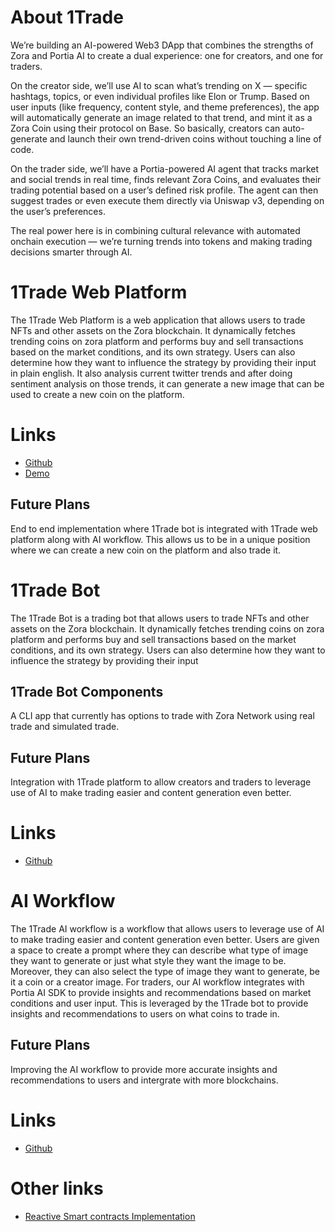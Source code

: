 # About 1Trade 

We’re building an AI-powered Web3 DApp that combines the strengths of Zora and Portia AI to create a dual experience: one for creators, and one for traders.

On the creator side, we’ll use AI to scan what’s trending on X — specific hashtags, topics, or even individual profiles like Elon or Trump. Based on user inputs (like frequency, content style, and theme preferences), the app will automatically generate an image related to that trend, and mint it as a Zora Coin using their protocol on Base. So basically, creators can auto-generate and launch their own trend-driven coins without touching a line of code.

On the trader side, we’ll have a Portia-powered AI agent that tracks market and social trends in real time, finds relevant Zora Coins, and evaluates their trading potential based on a user’s defined risk profile. The agent can then suggest trades or even execute them directly via Uniswap v3, depending on the user’s preferences.

The real power here is in combining cultural relevance with automated onchain execution — we’re turning trends into tokens and making trading decisions smarter through AI.

# 1Trade Web Platform

The 1Trade Web Platform is a web application that allows users to trade NFTs and other assets on the Zora blockchain. It dynamically fetches trending coins on zora platform and performs buy and sell transactions based on the market conditions, and its own strategy. Users can also determine how they want to influence the strategy by providing their input in plain english. It also analysis current twitter trends and after doing sentiment analysis on those trends, it can generate a new image that can be used to create a new coin on the platform.

# Links

- [Github](https://github.com/gabikreal1/VibeZoraFrontend)
- [Demo](https://vibe-zora-frontend-dkwa.vercel.app/)

## Future Plans

End to end implementation where 1Trade bot is integrated with 1Trade web platform along with AI workflow. This allows us to be in a unique position where we can create a new coin on the platform and also trade it.


# 1Trade Bot

The 1Trade Bot is a trading bot that allows users to trade NFTs and other assets on the Zora blockchain. It dynamically fetches trending coins on zora platform and performs buy and sell transactions based on the market conditions, and its own strategy. Users can also determine how they want to influence the strategy by providing their input

## 1Trade Bot Components

A CLI app that currently has options to trade with Zora Network using real trade and simulated trade.

## Future Plans

Integration with 1Trade platform to allow creators and traders to leverage use of AI to make trading easier and content generation even better.

# Links

- [Github](https://github.com/devanshkaria88/zora-portia-bot)

# AI Workflow

The 1Trade AI workflow is a workflow that allows users to leverage use of AI to make trading easier and content generation even better. Users are given a space to create a prompt where they can describe what type of image they want to generate or just what style they want the image to be. Moreover, they can also select the type of image they want to generate, be it a coin or a creator image. For traders, our AI workflow integrates with Portia AI SDK to provide insights and recommendations based on market conditions and user input. This is leveraged by the 1Trade bot to provide insights and recommendations to users on what coins to trade in.

## Future Plans

Improving the AI workflow to provide more accurate insights and recommendations to users and intergrate with more blockchains.

# Links

- [Github](https://github.com/devanshkaria88/zora-portia-bot)



# Other links

- [Reactive Smart contracts Implementation](https://github.com/gabikreal1/ZoraCoinsAutoTraderContracts)
